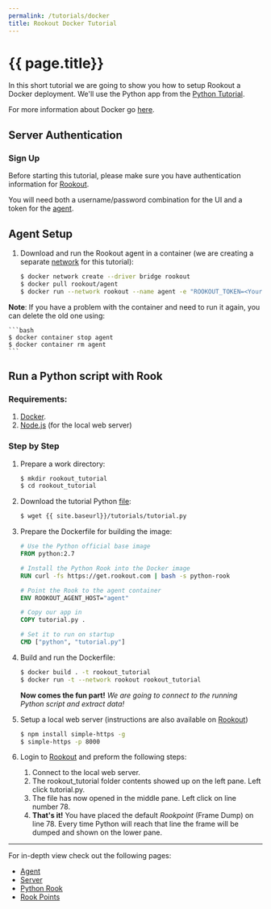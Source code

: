 ```yaml
---
permalink: /tutorials/docker
title: Rookout Docker Tutorial
---
```


# {{ page.title}}

In this short tutorial we are going to show you how to setup Rookout a Docker deployment. 
We'll use the Python app from the [Python Tutorial](/tutorials/python).

For more information about Docker go [here](https://www.docker.com/).

## Server Authentication

### Sign Up
Before starting this tutorial, please make sure you have authentication information for [Rookout](https://app.rookout.com).

You will need both a username/password combination for the UI and a token for the [agent](/agent).

## Agent Setup

1. Download and run the Rookout agent in a container (we are creating a separate [network](https://docs.docker.com/engine/userguide/networking/#bridge-networks) for this tutorial):  
    ```bash
    $ docker network create --driver bridge rookout
    $ docker pull rookout/agent
    $ docker run --network rookout --name agent -e "ROOKOUT_TOKEN=<Your-Token>" rookout/agent
    ```

**Note**: If you have a problem with the container and need to run it again, you can delete the old one using:

    ```bash
    $ docker container stop agent
    $ docker container rm agent
    ```

## Run a Python script with Rook

### Requirements:
1. [Docker](https://www.docker.com/).
1. [Node.js](https://nodejs.org/) (for the local web server)

### Step by Step
1. Prepare a work directory:
    ```bash
    $ mkdir rookout_tutorial
    $ cd rookout_tutorial
    ```
    
1. Download the tutorial Python [file](/tutorials/tutorial.py):
    ```bash
    $ wget {{ site.baseurl}}/tutorials/tutorial.py
    ```

1. Prepare the Dockerfile for building the image:
    ```dockerfile
    # Use the Python official base image
    FROM python:2.7
 
    # Install the Python Rook into the Docker image
    RUN curl -fs https://get.rookout.com | bash -s python-rook
 
    # Point the Rook to the agent container
    ENV ROOKOUT_AGENT_HOST="agent" 
 
    # Copy our app in
    COPY tutorial.py .

    # Set it to run on startup 
    CMD ["python", "tutorial.py"] 
    ```
    
1. Build and run the Dockerfile:
    ```bash
    $ docker build . -t rookout_tutorial
    $ docker run -t --network rookout rookout_tutorial
    ```

    **Now comes the fun part!**
    *We are going to connect to the running Python script and extract data!*

1. Setup a local web server (instructions are also available on [Rookout](https://app.rookout.com))
    ```bash
    $ npm install simple-https -g
    $ simple-https -p 8000
    ```
    
1. Login to [Rookout](https://app.rookout.com) and preform the following steps:
    1. Connect to the local web server.
    1. The rookout_tutorial folder contents showed up on the left pane. Left click tutorial.py.
    1. The file has now opened in the middle pane. Left click on line number 78.
    1. **That's it!** You have placed the default *Rookpoint* (Frame Dump) on line 78.
        Every time Python will reach that line the frame will be dumped and shown on the lower pane.

***

For in-depth view check out the following pages:
- [Agent](/agent)
- [Server](/server)
- [Python Rook](/rooks/python)
- [Rook Points](/scripts)
